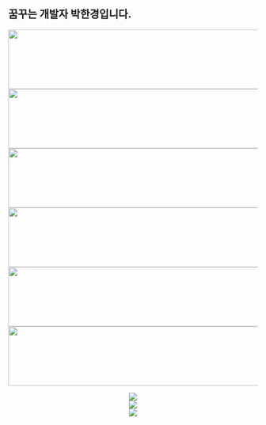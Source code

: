 ## 꿈꾸는 개발자 박한경입니다.

<div align="center">
<a href="https://github.com/devxb/gitanimals">
  <img src="https://render.gitanimals.org/lines/{HanKyungPark}?pet-id=1" width="1000" height="120"/>
</a>

<a href="https://github.com/devxb/gitanimals">
  <img src="https://render.gitanimals.org/lines/{HanKyungPark}?pet-id=596924823013968277" width="1000" height="120"/>
</a>

<a href="https://github.com/devxb/gitanimals">
  <img src="https://render.gitanimals.org/lines/{HanKyungPark}?pet-id=596924823013968278" width="1000" height="120"/>
</a>

<a href="https://github.com/devxb/gitanimals">
  <img src="https://render.gitanimals.org/lines/{HanKyungPark}?pet-id=596924823013968279" width="1000" height="120"/>
</a>

<a href="https://github.com/devxb/gitanimals">
  <img src="https://render.gitanimals.org/lines/{HanKyungPark}?pet-id=596924823013968280" width="1000" height="120"/>
</a>

<a href="https://github.com/devxb/gitanimals">
  <img src="https://render.gitanimals.org/lines/{HanKyungPark}?pet-id=596924823013968281" width="1000" height="120"/>
</a>




![](https://github-readme-stats.vercel.app/api?username=HanKyungPark&theme=dark&hide_border=true&include_all_commits=false&count_private=false)<br/>
![](https://github-readme-streak-stats.herokuapp.com/?user=HanKyungPark&theme=dark&hide_border=true)<br/>
![](https://github-readme-stats.vercel.app/api/top-langs/?username=HanKyungPark&theme=dark&hide_border=true&include_all_commits=false&count_private=false&layout=compact)
</div>
<!--
**HanKyungPark/HanKyungPark** is a ✨ _special_ ✨ repository because its `README.md` (this file) appears on your GitHub profile.

Here are some ideas to get you started:

- 🔭 I’m currently working on ...
- 🌱 I’m currently learning ...
- 👯 I’m looking to collaborate on ...
- 🤔 I’m looking for help with ...
- 💬 Ask me about ...
- 📫 How to reach me: ...
- 😄 Pronouns: ...
- ⚡ Fun fact: ...
-->
